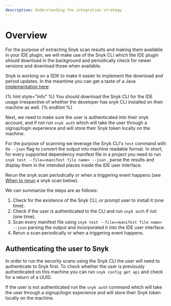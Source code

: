 ```yaml
---
description: Understanding the integration strategy
---
```


# Overview

For the purpose of extracting Snyk scan results and making them available in your IDE plugin, we will make use of the Snyk CLI which the IDE plugin should download in the background and periodically check for newer versions and download those when available.

Snyk is working on a SDK to make it easier to implement the download and period updates. In the meantime you can get a taste of a Java [implementation here](https://github.com/jenkinsci/snyk-security-scanner-plugin/blob/master/src/main/java/io/snyk/jenkins/tools/internal/DownloadService.java):

{% hint style="info" %}
You should download the Snyk CLI for the IDE usage irrespective of whether the developer has snyk CLI installed on their machine as well.
{% endhint %}

Next, we need to make sure the user is authenticated into their snyk account, and if not run `snyk auth` which will take the user through a signup/login experience and will store their Snyk token locally on the machine.

For the purpose of scanning we leverage the Snyk CLI's `test` command with its `--json` flag to convert the output into machine readable format. In short, for every supported dependency manifest file in a project you need to run `snyk test --file=<manifest file name> --json` , parse the results and display them in the intended places inside the IDE user interface.

Rerun the snyk scan periodically or when a triggering event happens \(see [When to rerun](https://www.notion.so/snyk/How-to-Build-an-IDE-plugin-that-incorporates-Snyk-scanning-6aa2c0a9291e405bb8b26431039fc21c#607b2cd82fb549ee8473319a42b8c421) a snyk scan below\).

We can summarize the steps are as follows:

1. Check for the existence of the Snyk CLI, or prompt user to install it \(one time\).
2. Check if the user is authenticated to the CLI and run `snyk auth` if not \(one time\).
3. Scan every manifest file using `snyk test --file=<manifest file name> --json` parsing the output and incorporated it into the IDE user interface.
4. Rerun a scan periodically or when a triggering event happens.

## Authenticating the user to Snyk <a id="6689c939-0bff-4d30-9480-b62179889e37"></a>

In order to run the security scans using the Snyk CLI the user will need to authenticate to Snyk first. To check whether the user is previously authenticated on this machine you can run `snyk config get api` and check for a return of a UUID.

If the user is not authenticated run the `snyk auth` command which will take the user through a signup/login experience and will store their Snyk token locally on the machine.

